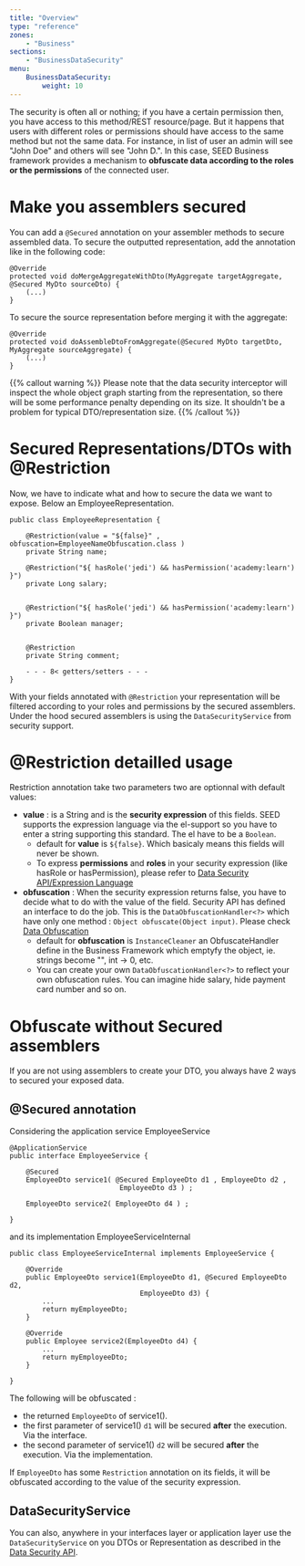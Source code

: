 ```yaml
---
title: "Overview"
type: "reference"
zones:
    - "Business"
sections:
    - "BusinessDataSecurity"
menu:
    BusinessDataSecurity:
        weight: 10
---
```


The security is often all or nothing; if you have a certain permission then, you have access to this method/REST resource/page. 
But it happens that users with different roles or permissions should have access to the same method but not the same data. 
For instance, in list of user an admin will see "John Doe" and others will see "John D.". In this case, SEED
Business framework provides a mechanism to **obfuscate data according to the roles or the permissions** of the connected user.

# Make you assemblers secured

You can add a `@Secured` annotation on your assembler methods to secure assembled data. To secure the outputted representation,
add the annotation like in the following code:

    @Override
    protected void doMergeAggregateWithDto(MyAggregate targetAggregate, @Secured MyDto sourceDto) {
        (...)
    }

To secure the source representation before merging it with the aggregate:

    @Override
    protected void doAssembleDtoFromAggregate(@Secured MyDto targetDto, MyAggregate sourceAggregate) {
        (...)
    }

{{% callout warning %}}
Please note that the data security interceptor will inspect the whole object graph starting from the representation,
so there will be some performance penalty depending on its size. It shouldn't be a problem for typical DTO/representation
size.
{{% /callout %}}

# Secured Representations/DTOs with @Restriction

Now, we have to indicate what and how to secure the data we want to expose. Below an EmployeeRepresentation.


```
public class EmployeeRepresentation {
	
	@Restriction(value = "${false}" , obfuscation=EmployeeNameObfuscation.class )
	private String name;
	
	@Restriction("${ hasRole('jedi') && hasPermission('academy:learn')  }")
	private Long salary;
	
	
	@Restriction("${ hasRole('jedi') && hasPermission('academy:learn')  }")
	private Boolean manager;
	
	
	@Restriction
	private String comment;
	
    - - - 8< getters/setters - - -
}
```

With your fields annotated with `@Restriction` your representation
will be filtered according to your roles and permissions by the
secured assemblers. Under the hood secured assemblers is using the
`DataSecurityService` from security support.

# @Restriction detailled usage

Restriction annotation take two parameters two are optionnal with default values:

 - **value** : is a String and is the **security expression** of this
   fields. SEED supports the expression language via the el-support so
   you have to enter a string supporting this standard. The el have to be a `Boolean`.
   - default for **value** is `${false}`. Which basicaly means this fields will never be shown. 
   - To express **permissions** and **roles** in your security
     expression (like hasRole or hasPermission), please refer to
     [Data Security API/Expression Language](/#!/seed-doc/security/data-security-api#expression-language)
 - **obfuscation** : When the security expression returns false, you
   have to decide what to do with the value of the field. Security API
   has defined an interface to do the job. This is the
   `DataObfuscationHandler<?>` which have only one method : `Object obfuscate(Object input)`. Please check [Data Obfuscation](/#!/seed-doc/security/data-obfuscation)
   - default for **obfuscation** is `InstanceCleaner` an
     ObfuscateHandler define in the Business Framework which emptyfy
     the object, ie. strings become "", int -> 0, etc.
   - You can create your own `DataObfuscationHandler<?>` to reflect
     your own obfuscation rules. You can imagine hide salary, hide
     payment card number and so on.

# Obfuscate without Secured assemblers

If you are not using assemblers to create your DTO, you always have 2 ways to secured your exposed data.

## @Secured annotation 

Considering the application service EmployeeService 

    @ApplicationService
    public interface EmployeeService {
    	
    	@Secured
    	EmployeeDto service1( @Secured EmployeeDto d1 , EmployeeDto d2 ,
                               EmployeeDto d3 ) ;
    	
    	EmployeeDto service2( EmployeeDto d4 ) ;
    
    }

and its implementation EmployeeServiceInternal 

    public class EmployeeServiceInternal implements EmployeeService {
    
    	@Override
    	public EmployeeDto service1(EmployeeDto d1, @Secured EmployeeDto d2,
                                    EmployeeDto d3) {
            ...
    		return myEmployeeDto;
    	}
    
    	@Override
    	public Employee service2(EmployeeDto d4) {
            ... 
    	    return myEmployeeDto;
    	}
    
    }

The following will be obfuscated :

 - the returned `EmployeeDto` of service1().
 - the first parameter of service1() `d1` will be secured **after** the execution. Via the interface.
 - the second parameter of service1() `d2` will be secured **after** the execution. Via the implementation.

If `EmployeeDto` has some `Restriction`  annotation on its fields, it will be obfuscated according to the value of the security expression.

## DataSecurityService 

You can also, anywhere in your interfaces layer or application layer
use the `DataSecurityService` on you DTOs or Representation as
described in the [Data Security API](/#!/seed-doc/security/data-security-api).